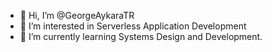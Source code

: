 - 👋 Hi, I’m @GeorgeAykaraTR
- 👀 I’m interested in Serverless Application Development
- 🌱 I’m currently learning Systems Design and Development.

<!---
GeorgeAykaraTR/GeorgeAykaraTR is a ✨ special ✨ repository because its `README.md` (this file) appears on your GitHub profile.
You can click the Preview link to take a look at your changes.
--->
